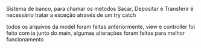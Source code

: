 Sistema de banco, para chamar os metodos Sacar, Depositar e Transferir é necessário tratar a exceção através de um try catch

todos os arquivos da model foram feitas anteriormente, view e controller foi feito com ia junto do main, algumas alterações foram feitas para melhor funcionamento 